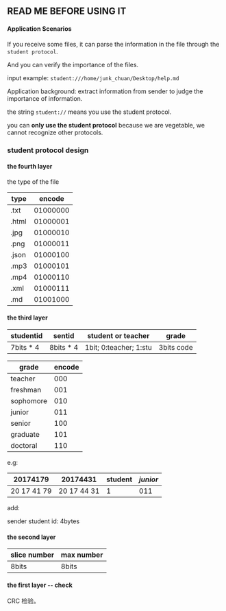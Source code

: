 ## READ ME BEFORE USING IT

#### Application Scenarios

If you receive some files, it can parse the information in the file through the `student protocol`.

And you can verify the importance of the files.



input example:
`student:///home/junk_chuan/Desktop/help.md`

Application background: extract information from sender to judge the importance of information.

the string `student://` means you use the student protocol.

you can **only use the student protocol** because we are vegetable, we cannot recognize other protocols.


### student protocol design

#### the fourth layer
the type of the file

|type  |encode  |
|------|--------|
|.txt  |01000000|
|.html |01000001|
|.jpg  |01000010|
|.png  |01000011|
|.json |01000100|
|.mp3  |01000101|
|.mp4  |01000110|
|.xml  |01000111|
|.md   |01001000|


#### the third layer

| studentid | sentid    | student or teacher     | grade      |
| --------- | --------- | ---------------------- | ---------- |
| 7bits * 4 | 8bits * 4 | 1bit; 0:teacher; 1:stu | 3bits code |

| grade     | encode |
|-----------|--------|
| teacher   | 000    |
| freshman  | 001    |
| sophomore | 010    |
| junior    | 011    |
| senior    | 100    |
| graduate  | 101    |
| doctoral  | 110    |

e.g:

| 20174179    | 20174431    | student | *junior* |
| ----------- | ----------- | ------- | -------- |
| 20 17 41 79 | 20 17 44 31 | 1       | 011      |

add:

sender student id: 4bytes

#### the second layer

| slice number | max number |
|--------------|------------|
| 8bits        | 8bits      |

#### the first layer -- check

CRC 检验。
